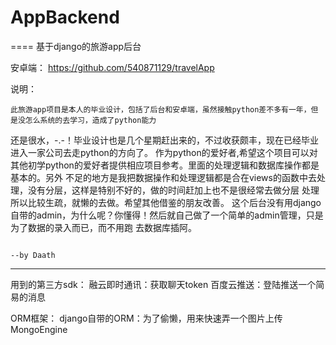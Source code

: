 # AppBackend

==== 基于django的旅游app后台

安卓端： https://github.com/540871129/travelApp

说明：

    此旅游app项目是本人的毕业设计，包括了后台和安卓端，虽然接触python差不多有一年，但是没怎么系统的去学习，造成了python能力
还是很水，-.-！毕业设计也是几个星期赶出来的，不过收获颇丰，现在已经毕业进入一家公司去走python的方向了。
    作为python的爱好者,希望这个项目可以对其他初学python的爱好者提供相应项目参考。里面的处理逻辑和数据库操作都是基本的。另外
不足的地方是我把数据操作和处理逻辑都是合在views的函数中去处理，没有分层，这样是特别不好的，做的时间赶加上也不是很经常去做分层
处理所以比较生疏，就懒的去做。希望其他借鉴的朋友改善。
    这个后台没有用django自带的admin，为什么呢？你懂得！然后就自己做了一个简单的admin管理，只是为了数据的录入而已，而不用跑
去数据库插阿。


                                                                                               --by Daath
--------------------------------------------------------------------------------------------------------------


用到的第三方sdk：
    融云即时通讯：获取聊天token
    百度云推送：登陆推送一个简易的消息


ORM框架：
    django自带的ORM：为了偷懒，用来快速弄一个图片上传
    MongoEngine




